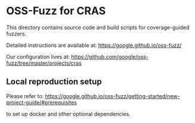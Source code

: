 # OSS-Fuzz for CRAS

This directory contains source code and build scripts for coverage-guided
fuzzers.

Detailed instructions are available at: https://google.github.io/oss-fuzz/

Our configuration lives at: https://github.com/google/oss-fuzz/tree/master/projects/cras

## Local reproduction setup

Please refer to:
https://google.github.io/oss-fuzz/getting-started/new-project-guide/#prerequisites

to set up docker and other optional dependencies.
